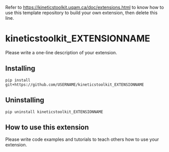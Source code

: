 Refer to https://kineticstoolkit.uqam.ca/doc/extensions.html to know how to use this template repository to build your own extension, then delete this line.



# kineticstoolkit_EXTENSIONNAME

Please write a one-line description of your extension.


## Installing

```
pip install git+https://github.com/USERNAME/kineticstoolkit_EXTENSIONNAME
```

## Uninstalling

```
pip uninstall kineticstoolkit_EXTENSIONNAME
```

## How to use this extension

Please write code examples and tutorials to teach others how to use your extension.
